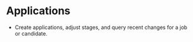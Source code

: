 # Applications
- Create applications, adjust stages, and query recent changes for a job or candidate.

